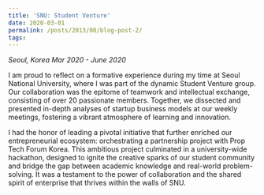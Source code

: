 ```yaml
---
title: 'SNU: Student Venture'
date: 2020-03-01
permalink: /posts/2013/08/blog-post-2/
tags:
---
```


<em>Seoul, Korea</em>
<i>Mar 2020 - June 2020</i>

 I am proud to reflect on a formative experience during my time at Seoul National University, where I was part of the dynamic Student Venture group. Our collaboration was the epitome of teamwork and intellectual exchange, consisting of over 20 passionate members. Together, we dissected and presented in-depth analyses of startup business models at our weekly meetings, fostering a vibrant atmosphere of learning and innovation.

I had the honor of leading a pivotal initiative that further enriched our entrepreneurial ecosystem: orchestrating a partnership project with Prop Tech Forum Korea. This ambitious project culminated in a university-wide hackathon, designed to ignite the creative sparks of our student community and bridge the gap between academic knowledge and real-world problem-solving. It was a testament to the power of collaboration and the shared spirit of enterprise that thrives within the walls of SNU.